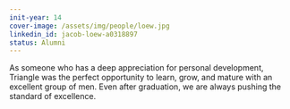 ```yaml
---
init-year: 14
cover-image: /assets/img/people/loew.jpg
linkedin_id: jacob-loew-a0318897
status: Alumni
---
```

As someone who has a deep appreciation for personal development, Triangle was the perfect opportunity to learn, grow, and mature with an excellent group of men. Even after graduation, we are always pushing the standard of excellence.

